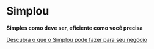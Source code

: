 # Simplou

**Simples como deve ser, eficiente como você precisa**

<a href="https://simplou.com/">Descubra o que o Simplou pode fazer para seu negócio</a>

